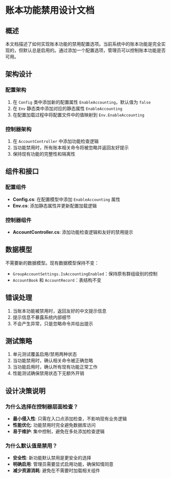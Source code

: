 # 账本功能禁用设计文档

## 概述
本文档描述了如何实现账本功能的禁用配置选项。当前系统中的账本功能是完全实现的，但默认总是启用的。通过添加一个配置选项，管理员可以控制账本功能是否可用。

## 架构设计

### 配置架构
1. 在 `Config` 类中添加新的配置属性 `EnableAccounting`，默认值为 `false`
2. 在 `Env` 静态类中添加对应的静态属性 `EnableAccounting`
3. 在配置加载过程中将配置文件中的值映射到 `Env.EnableAccounting`

### 控制器架构
1. 在 `AccountController` 中添加功能检查逻辑
2. 当功能禁用时，所有账本相关命令将被忽略并返回友好提示
3. 保持现有功能的完整性和隔离性

## 组件和接口

### 配置组件
- **Config.cs**: 在配置模型中添加 `EnableAccounting` 属性
- **Env.cs**: 添加静态属性并更新配置加载逻辑

### 控制器组件
- **AccountController.cs**: 添加功能检查逻辑和友好的禁用提示

## 数据模型
不需要新的数据模型。现有数据模型保持不变：
- `GroupAccountSettings.IsAccountingEnabled`：保持原有群组级别的控制
- `AccountBook` 和 `AccountRecord`：表结构不变

## 错误处理
1. 当账本功能被禁用时，返回友好的中文提示信息
2. 提示信息不暴露系统内部细节
3. 不会产生异常，只是忽略命令并给出提示

## 测试策略
1. 单元测试覆盖启用/禁用两种状态
2. 当功能禁用时，确认相关命令被正确忽略
3. 当功能启用时，确认所有现有功能正常工作
4. 性能测试确保禁用状态下无额外开销

## 设计决策说明

### 为什么选择在控制器层面检查？
- **最小侵入性**: 只需在入口点添加检查，不影响现有业务逻辑
- **性能优化**: 功能禁用时完全避免数据库访问
- **易于维护**: 集中控制，避免在多处添加检查逻辑

### 为什么默认值是禁用？
- **安全性**: 新功能默认禁用是更安全的选择
- **明确启用**: 管理员需要显式启用功能，确保知情同意
- **减少资源消耗**: 避免在不需要时加载相关组件
